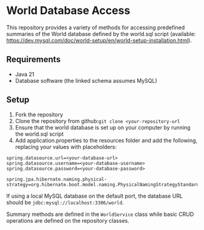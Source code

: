 # World Database Access

This repository provides a variety of methods for accessing predefined summaries
of the World database defined by the world.sql script (available: https://dev.mysql.com/doc/world-setup/en/world-setup-installation.html).

## Requirements

- Java 21
- Database software (the linked schema assumes MySQL)

## Setup

1. Fork the repository
2. Clone the repository from github:`git clone <your-repository-url`
3. Ensure that the world database is set up on your computer by running the world.sql script
4. Add application.properties to the resources folder and add the following, replacing your values with placeholders:
```properties
spring.datasource.url=<your-database-url>
spring.datasource.username=<your-database-username>
spring.datasource.password=<your-database-password>

spring.jpa.hibernate.naming.physical-strategy=org.hibernate.boot.model.naming.PhysicalNamingStrategyStandardImpl
```
If using a local MySQL database on the default port, the database URL should be `jdbc:mysql://localhost:3306/world`.

Summary methods are defined in the `WorldService` class while basic CRUD operations are defined on the repository classes.